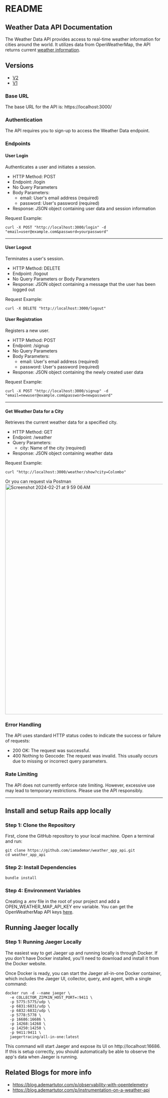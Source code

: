 # README



## Weather Data API Documentation

The Weather Data API provides access to real-time weather information for cities around the world. It utilizes data from OpenWeatherMap, the API returns current [weather information](https://openweathermap.org/current#example_JSON).


## Versions
- [V2](https://github.com/iamademar/weather_app_api/releases/tag/v2.0)
- [V1](https://github.com/iamademar/weather_app_api/releases/tag/v1.0)


### Base URL
The base URL for the API is: 
https://localhost:3000/

### Authentication
The API requires you to sign-up to access the Weather Data endpoint.

### Endpoints

#### User Login
Authenticates a user and initiates a session.
- HTTP Method: POST
- Endpoint: /login
- No Query Parameters
- Body Parameters:
  - email: User's email address (required)
  - password: User's password (required)
- Response: JSON object containing user data and session information

Request Example:
```
curl -X POST "http://localhost:3000/login" -d "email=user@example.com&password=yourpassword"
```

***

#### User Logout
Terminates a user's session.
- HTTP Method: DELETE
- Endpoint: /logout
- No Query Parameters or Body Parameters
- Response: JSON object containing a message that the user has been logged out

Request Example:
```
curl -X DELETE "http://localhost:3000/logout"
```

#### User Registration
Registers a new user.
- HTTP Method: POST
- Endpoint: /signup
- No Query Parameters
- Body Parameters:
  - email: User's email address (required)
  - password: User's password (required)
- Response: JSON object containing the newly created user data

Request Example:
```
curl -X POST "http://localhost:3000/signup" -d "email=newuser@example.com&password=newpassword"
```

***

#### Get Weather Data for a City
Retrieves the current weather data for a specified city.

- HTTP Method: GET
- Endpoint: /weather
- Query Parameters:
  - city: Name of the city (required)
- Response: JSON object containing weather data

Request Example:
```
curl "http://localhost:3000/weather/show?city=Colombo"
```

Or you can request via Postman
<img width="736" alt="Screenshot 2024-02-21 at 9 59 06 AM" src="https://github.com/iamademar/weather_app_api/assets/237025/43da4b33-8fb8-427a-8e93-75d036adb851">

### Error Handling
The API uses standard HTTP status codes to indicate the success or failure of requests:
- 200 OK: The request was successful.
- 400 Nothing to Geocode: The request was invalid. This usually occurs due to missing or incorrect query parameters.

### Rate Limiting
The API does not currently enforce rate limiting. However, excessive use may lead to temporary restrictions. Please use the API responsibly.

***

## Install and setup Rails app locally

### Step 1: Clone the Repository
First, clone the GitHub repository to your local machine. Open a terminal and run:
```
git clone https://github.com/iamademar/weather_app_api.git
cd weather_app_api
```

### Step 2: Install Dependencies
```
bundle install
```

### Step 4: Environment Variables
Creating a .env file in the root of your project and add a OPEN_WEATHER_MAP_API_KEY env variable.
You can get the OpenWeatherMap API keys [here](https://openweathermap.org/).


## Running Jaeger locally

### Step 1: Running Jaeger Locally
The easiest way to get Jaeger up and running locally is through Docker. If you don't have Docker installed, you'll need to download and install it from the Docker website.

Once Docker is ready, you can start the Jaeger all-in-one Docker container, which includes the Jaeger UI, collector, query, and agent, with a single command:
```
docker run -d --name jaeger \
  -e COLLECTOR_ZIPKIN_HOST_PORT=:9411 \
  -p 5775:5775/udp \
  -p 6831:6831/udp \
  -p 6832:6832/udp \
  -p 5778:5778 \
  -p 16686:16686 \
  -p 14268:14268 \
  -p 14250:14250 \
  -p 9411:9411 \
  jaegertracing/all-in-one:latest
```

This command will start Jaeger and expose its UI on http://localhost:16686. If this is setup correctly, you should automatically be able to observe the app's data when Jaeger is running.


## Related Blogs for more info
- https://blog.ademartutor.com/p/observability-with-opentelemetry
- https://blog.ademartutor.com/p/instrumentation-on-a-weather-api
